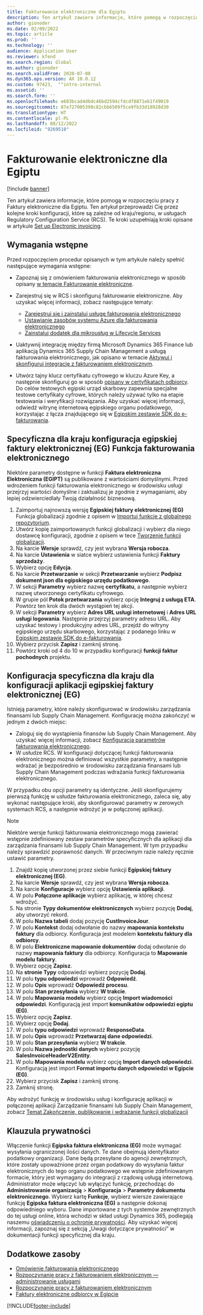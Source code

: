 ```yaml
---
title: Fakturowanie elektroniczne dla Egiptu
description: Ten artykuł zawiera informacje, które pomogą w rozpoczęciu pracy z Faktury elektroniczne dla Egiptu w rozwiązaniach Microsoft Dynamics 365 Finance i Dynamics 365 Supply Chain Management.
author: gionoder
ms.date: 02/09/2022
ms.topic: article
ms.prod: ''
ms.technology: ''
audience: Application User
ms.reviewer: kfend
ms.search.region: Global
ms.author: gionoder
ms.search.validFrom: 2020-07-08
ms.dyn365.ops.version: AX 10.0.12
ms.custom: 97423,  ""intro-internal
ms.assetid: ''
ms.search.form: ''
ms.openlocfilehash: e603bcad4d6dc46bd2594cfdcdf8871eb1f49019
ms.sourcegitcommit: 87e727005399c82cbb6509f5ce9fb33d18928d30
ms.translationtype: HT
ms.contentlocale: pl-PL
ms.lasthandoff: 08/12/2022
ms.locfileid: "9269510"
---
```

# <a name="electronic-invoicing-for-egypt"></a>Fakturowanie elektroniczne dla Egiptu

[!include [banner](../includes/banner.md)]

Ten artykuł zawiera informacje, które pomogą w rozpoczęciu pracy z Faktury elektroniczne dla Egiptu. Ten artykuł przeprowadzi Cię przez kolejne kroki konfiguracji, które są zależne od kraju/regionu, w usługach Regulatory Configuration Service (RCS). Te kroki uzupełniają kroki opisane w artykule [Set up Electronic invoicing](e-invoicing-set-up-overview.md).

## <a name="prerequisites"></a>Wymagania wstępne

Przed rozpoczęciem procedur opisanych w tym artykule należy spełnić następujące wymagania wstępne:

- Zapoznaj się z omówieniem fakturowania elektronicznego w sposób opisany [w temacie Fakturowanie elektroniczne](e-invoicing-service-overview.md).
- Zarejestruj się w RCS i skonfiguruj fakturowanie elektroniczne. Aby uzyskać więcej informacji, zobacz następujące tematy:

    - [Zarejestruj się i zainstaluj usługę fakturowania elektronicznego](e-invoicing-sign-up-install.md)
    - [Ustawianie zasobów systemu Azure dla fakturowania elektronicznego](e-invoicing-set-up-azure-resources.md)
    - [Zainstaluj dodatek dla mikrousług w Lifecycle Services](e-invoicing-install-add-in-microservices-lcs.md)
    
- Uaktywnij integrację między firmą Microsoft Dynamics 365 Finance lub aplikacją Dynamics 365 Supply Chain Management a usługą fakturowania elektronicznego, jak opisano w temacie [Aktywuj i skonfiguruj integrację z fakturowaniem elektronicznym](e-invoicing-activate-setup-integration.md).
- Utwórz tajny klucz certyfikatu cyfrowego w kluczu Azure Key, a następnie skonfiguruj go w sposób [opisany w certyfikatach odbiorcy](e-invoicing-customer-certificates-secrets.md). Do celów testowych egipski urząd skarbowy zapewnia specjalne testowe certyfikaty cyfrowe, których należy używać tylko na etapie testowania i weryfikacji rozwiązania. Aby uzyskać więcej informacji, odwiedź witrynę internetową egipskiego organu podatkowego, korzystając z łącza znajdującego się w [Egipskim zestawie SDK do e-fakturowania](https://sdk.invoicing.eta.gov.eg/faq/).

## <a name="country-specific-configuration-for-the-egyptian-electronic-invoice-eg-feature"></a>Specyficzna dla kraju konfiguracja egipskiej faktury elektronicznej (EG) Funkcja fakturowania elektronicznego

Niektóre parametry dostępne w funkcji **Faktura elektroniczna Elektroniczna (EGIPT)** są publikowane z wartościami domyślnymi. Przed wdrożeniem funkcji fakturowania elektronicznego w środowisku usługi przejrzyj wartości domyślne i zaktualizuj je zgodnie z wymaganiami, aby lepiej odzwierciedlały Twoją działalność biznesową.

1. Zaimportuj najnowszą wersję **Egipskiej faktury elektronicznej (EG)** Funkcja globalizacji zgodnie z opisem w [Importuj funkcje z globalnego repozytorium](e-invoicing-import-feature-global-repository.md).
2. Utwórz kopię zaimportowanych funkcji globalizacji i wybierz dla niego dostawcę konfiguracji, zgodnie z opisem w tece [Tworzenie funkcji globalizacji](e-invoicing-create-new-globalization-feature.md).
3. Na karcie **Wersje** sprawdź, czy jest wybrana **Wersja robocza**.
4. Na karcie **Ustawienia** w siatce wybierz ustawienia funkcji **Faktury sprzedaży**.
5. Wybierz opcję **Edycja**.
6. Na karcie **Przetwarzanie** w sekcji **Przetwarzanie** wybierz **Podpisz dokument json dla egipskiego urzędu podatkowego**.
7. W sekcji **Parametry** wybierz nazwę **certyfikatu**, a następnie wybierz nazwę utworzonego certyfikatu cyfrowego.
8. W grupie pól **Potok przetwarzania** wybierz opcję **Integruj z usługą ETA**. Powtórz ten krok dla dwóch wystąpień tej akcji.
9. W sekcji **Parametry** wybierz **Adres URL usługi internetowej** i **Adres URL usługi logowania**. Następnie przejrzyj parametry adresu URL. Aby uzyskać testowy i produkcyjny adres URL, przejdź do witryny egipskiego urzędu skarbowego, korzystając z podanego linku w [Egipskim zestawie SDK do e-fakturowania](https://sdk.invoicing.eta.gov.eg/faq/).
10. Wybierz przycisk **Zapisz** i zamknij stronę.
11. Powtórz kroki od 4 do 10 w przypadku konfiguracji **funkcji faktur pochodnych** projektu.

## <a name="country-specific-configuration-for-the-egyptian-electronic-invoice-eg-application-setup"></a>Konfiguracja specyficzna dla kraju dla konfiguracji aplikacji egipskiej faktury elektronicznej (EG)

Istnieją parametry, które należy skonfigurować w środowisku zarządzania finansami lub Supply Chain Management. Konfigurację można zakończyć w jednym z dwóch miejsc:

- Zaloguj się do wystąpienia finansów lub Supply Chain Management. Aby uzyskać więcej informacji, zobacz [Konfiguracja parametrów fakturowania elektronicznego](e-invoicing-set-up-parameters.md).
- W usłudze RCS. W konfiguracji dotyczącej funkcji fakturowania elektronicznego można definiować wszystkie parametry, a następnie wdrażać je bezpośrednio w środowisku zarządzania finansami lub Supply Chain Management podczas wdrażania funkcji fakturowania elektronicznego.

W przypadku obu opcji parametry są identyczne. Jeśli skonfigurujemy pierwszą funkcję w usłudze fakturowania elektronicznego, zaleca się, aby wykonać następujące kroki, aby skonfigurować parametry w zerowych systemach RCS, a następnie wdrożyć je w połączonej aplikacji.

> [!NOTE]
> Niektóre wersje funkcji fakturowania elektronicznego mogą zawierać wstępnie zdefiniowany zestaw parametrów specyficznych dla aplikacji dla zarządzania finansami lub Supply Chain Management. W tym przypadku należy sprawdzić poprawność danych. W przeciwnym razie należy ręcznie ustawić parametry.

1. Znajdź kopię utworzonej przez siebie funkcji **Egipskiej faktury elektronicznej (EG)**.
2. Na karcie **Wersje** sprawdź, czy jest wybrana **Wersja robocza**.
3. Na karcie **Konfiguracje** wybierz opcję **Ustawienia aplikacji**.
4. W polu **Połączone aplikacje** wybierz aplikację, w której chcesz wdrożyć.
5. Na stronie **Typy dokumentów elektronicznych** wybierz pozycję **Dodaj**, aby utworzyć rekord.
6. W polu **Nazwa tabeli** dodaj pozycję **CustInvoiceJour**.
7. W polu **Kontekst** dodaj odwołanie do nazwy **mapowania kontekstu faktury** dla odbiorcy. Konfiguracja jest modelem **kontekstu faktury dla odbiorcy**.
8. W polu **Elektroniczne mapowanie dokumentów** dodaj odwołanie do nazwy **mapowania faktury** dla odbiorcy. Konfiguracja to **Mapowanie modelu faktury**.
9. Wybierz opcję **Zapisz**.
10. Na **stronie Typy** odpowiedzi wybierz pozycję **Dodaj**.
11. W polu **typu odpowiedzi** wprowadź **Odpowiedź**.
12. W polu **Opis** wprowadź **Odpowiedź procesu**.
13. W polu **Stan przesyłania** wybierz **W trakcie**.
14. W polu **Mapowania modelu** wybierz opcję **Import wiadomości odpowiedzi**. Konfiguracją jest import **komunikatów odpowiedzi egiptu (EG)**.
15. Wybierz opcję **Zapisz**.
16. Wybierz opcję **Dodaj**.
17. W polu **typu odpowiedzi** wprowadź **ResponseData**.
18. W polu **Opis** wprowadź **Przetwarzaj dane odpowiedzi**.
19. W polu **Stan przesyłania** wybierz **W trakcie**.
20. W polu **Nazwa jednostki danych** wybierz pozycję **SalesInvoiceHeaderV2Entity**.
21. W polu **Mapowania modelu** wybierz opcję **Import danych odpowiedzi**. Konfiguracją jest import **Format importu danych odpowiedzi w Egipcie (EG)**.
22. Wybierz przycisk **Zapisz** i zamknij stronę.
23. Zamknij stronę.

Aby wdrożyć funkcję w środowisku usług i konfigurację aplikacji w połączonej aplikacji Zarządzanie finansami lub Supply Chain Management, zobacz [Temat Zakończenie, publikowanie i wdrażanie funkcji globalizacji](e-invoicing-complete-publish-deploy-globalization-feature.md)

## <a name="privacy-notice"></a>Klauzula prywatności

Włączenie funkcji **Egipska faktura elektroniczna (EG)** może wymagać wysyłania ograniczonej ilości danych. Te dane obejmują identyfikator podatkowy organizacji. Dane będą przesyłane do agencji zewnętrznych, które zostały upoważnione przez organ podatkowy do wysyłania faktur elektronicznych do tego organu podatkowego we wstępnie zdefiniowanym formacie, który jest wymagany do integracji z rządową usługą internetową. Administrator może włączyć lub wyłączyć funkcję, przechodząc do **Administrowanie organizacją** \> **Konfiguracja** \> **Parametry dokumentu elektronicznego**. Wybierz kartę **Funkcje**, wybierz wiersze zawierające funkcję **Egipska faktura elektroniczna (EG)** a następnie dokonaj odpowiedniego wyboru. Dane importowane z tych systemów zewnętrznych do tej usługi online, która wchodzi w skład usługi Dynamics 365, podlegają naszemu [oświadczeniu o ochronie prywatności](https://go.microsoft.com/fwlink/?LinkId=512132). Aby uzyskać więcej informacji, zapoznaj się z sekcją „Uwagi dotyczące prywatności” w dokumentacji funkcji specyficznej dla kraju.

## <a name="additional-resources"></a>Dodatkowe zasoby

- [Omówienie fakturowania elektronicznego](e-invoicing-service-overview.md)
- [Rozpoczynanie pracy z fakturowaniem elektronicznym — administrowanie usługami](e-invoicing-get-started-service-administration.md)
- [Rozpoczynanie pracy z fakturowaniem elektronicznym](e-invoicing-get-started.md)
- [Faktury elektroniczne odbiorcy w Egipcie](emea-egy-e-invoices.md)

[!INCLUDE[footer-include](../../includes/footer-banner.md)]
